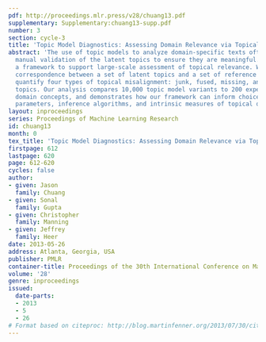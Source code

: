 ```yaml
---
pdf: http://proceedings.mlr.press/v28/chuang13.pdf
supplementary: Supplementary:chuang13-supp.pdf
number: 3
section: cycle-3
title: 'Topic Model Diagnostics: Assessing Domain Relevance via Topical Alignment'
abstract: 'The use of topic models to analyze domain-specific texts often requires
  manual validation of the latent topics to ensure they are meaningful. We introduce
  a framework to support large-scale assessment of topical relevance. We measure the
  correspondence between a set of latent topics and a set of reference concepts to
  quantify four types of topical misalignment: junk, fused, missing, and repeated
  topics. Our analysis compares 10,000 topic model variants to 200 expert-provided
  domain concepts, and demonstrates how our framework can inform choices of model
  parameters, inference algorithms, and intrinsic measures of topical quality.'
layout: inproceedings
series: Proceedings of Machine Learning Research
id: chuang13
month: 0
tex_title: 'Topic Model Diagnostics: Assessing Domain Relevance via Topical Alignment'
firstpage: 612
lastpage: 620
page: 612-620
cycles: false
author:
- given: Jason
  family: Chuang
- given: Sonal
  family: Gupta
- given: Christopher
  family: Manning
- given: Jeffrey
  family: Heer
date: 2013-05-26
address: Atlanta, Georgia, USA
publisher: PMLR
container-title: Proceedings of the 30th International Conference on Machine Learning
volume: '28'
genre: inproceedings
issued:
  date-parts:
  - 2013
  - 5
  - 26
# Format based on citeproc: http://blog.martinfenner.org/2013/07/30/citeproc-yaml-for-bibliographies/
---
```

